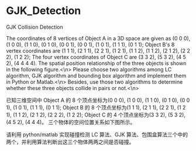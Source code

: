 # GJK_Detection
GJK Collision Detection

The coordinates of 8 vertices of Object A in a 3D space are given as (0 0 0), (1 0 0), (1 1 0), (0 1 0), (0 0 1), (0 0 1), (1 0 1), (1 1 1), (0 1 1);
Object B's 8 vertex coordinates are (1 1 1), (2 1 1), (2 2 1), (1 2 1), (1 1 2), (1 1 2), (2 1 2), (2 2 2), (1 2 2);
The four vertex coordinates of Object C are (3 3 2), (5 3 2), (4 5 2), (4 4 4 4). 
The spatial position relationship of the three objects is shown in the following figure.<\n>
Please choose two algorithms among LC algorithm, GJK algorithm and bounding box algorithm and implement them in Python or Matlab.<\n>
Besides, use those two algorithms to determine whether these three objects collide in pairs or not.<\n>

已知三维空间中 Object A 的 8 个顶点坐标为(0 0 0), (1 0 0), (1 1 0), (0 1 0), (0 0 1), (1 0 1), (1 1 1), (0 1 1);
Object B 的 8 个顶点坐标为(1 1 1), (2 1 1), (2 2 1), (1 2 1), (1 1 2), (2 1 2), (2 2 2), (1 2 2); 
Object C 的 4 个顶点坐标为(3 3 2), (5 3 2), (4 5 2), (4 4 4)。
三个物体的空间位置关系如下图所示。

请利用 python/matlab 实现碰撞检测 LC 算法、GJK 算法、包围盒算法三个中的两个，并利用算法判断出这三个物体两两之间是否碰撞。
